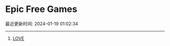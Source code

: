 # Epic Free Games

最近更新时间: 2024-01-19 01:02:34

--- 
1. [LOVE](https://store.epicgames.com/en-US/p/love-65c4d0) 

